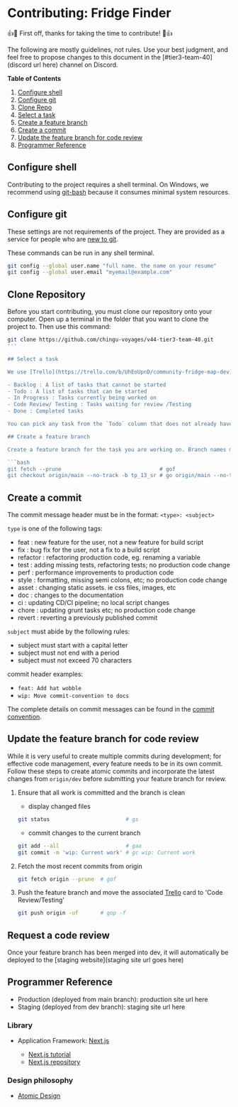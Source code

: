 # Contributing: Fridge Finder

:+1::tada: First off, thanks for taking the time to contribute! :tada::+1:

The following are mostly guidelines, not rules. Use your best judgment, and feel free to propose changes to this document in the [#tier3-team-40](discord url here) channel on Discord.

**Table of Contents**

1. [Configure shell](#configure-shell)
2. [Configure git](#configure-git)
3. [Clone Repo](#clone-repository)
4. [Select a task](#select-a-task)
5. [Create a feature branch](#create-a-feature-branch)
6. [Create a commit](#create-a-commit)
7. [Update the feature branch for code review](#update-the-feature-branch-for-code-review)
8. [Programmer Reference](#programmer-reference)

## Configure shell

Contributing to the project requires a shell terminal. On Windows, we recommend using [git-bash](https://gitforwindows.org/) because it consumes minimal system resources.

## Configure git

These settings are not requirements of the project. They are provided as a service for people who are [new to git](https://product.hubspot.com/blog/git-and-github-tutorial-for-beginners).

These commands can be run in any shell terminal.

```bash
git config --global user.name "full name. the name on your resume"
git config --global user.email "myemail@example.com"
```

## Clone Repository

Before you start contributing, you must clone our repository onto your computer. Open up a terminal in the folder that you want to clone the project to. Then use this command:

```bash
git clone https://github.com/chingu-voyages/v44-tier3-team-40.git
'''

## Select a task

We use [Trello](https://trello.com/b/UhEoUpnD/community-fridge-map-dev) to keep track of tasks.

- Backlog : A list of tasks that cannot be started
- Todo : A list of tasks that can be started
- In Progress : Tasks currently being worked on
- Code Review/ Testing : Tasks waiting for review /Testing
- Done : Completed tasks

You can pick any task from the `Todo` column that does not already have members. Once you begin working on a task, add yourself as a member, and move it to `In Progress`.

## Create a feature branch

Create a feature branch for the task you are working on. Branch names must be in lowercase and in this format: `tp_<task number>_<initials>`. The task number is in the task title `[TP_#]`. The initials come from the name you use on your resume. For example, if Sean starts work on `[TP_22]`, he would use the following commands to create a feature branch:

```bash
git fetch --prune                               # gof
git checkout origin/main --no-track -b tp_13_sr # go origin/main --no-track -b tp_13_sr
```

## Create a commit

The commit message header must be in the format: `<type>: <subject>`

`type` is one of the following tags:

- feat : new feature for the user, not a new feature for build script
- fix : bug fix for the user, not a fix to a build script
- refactor : refactoring production code, eg. renaming a variable
- test : adding missing tests, refactoring tests; no production code change
- perf : performance improvements to production code
- style : formatting, missing semi colons, etc; no production code change
- asset : changing static assets. ie css files, images, etc
- doc : changes to the documentation
- ci : updating CD/CI pipeline; no local script changes
- chore : updating grunt tasks etc; no production code change
- revert : reverting a previously published commit

`subject` must abide by the following rules:

- subject must start with a capital letter
- subject must not end with a period
- subject must not exceed 70 characters

commit header examples:

- `feat: Add hat wobble`
- `wip: Move commit-convention to docs`

The complete details on commit messages can be found in the [commit convention](./commit-convention.md).

## Update the feature branch for code review

While it is very useful to create multiple commits during development; for effective code management, every feature needs to be in its own commit. Follow these steps to create atomic commits and incorporate the latest changes from `origin/dev` before submitting your feature branch for review.

1. Ensure that all work is committed and the branch is clean

   - display changed files

   ```bash
   git status                        # gs
   ```

   - commit changes to the current branch

   ```bash
   git add --all                     # gaa
   git commit -m 'wip: Current work' # gc wip: Current work
   ```

1. Fetch the most recent commits from origin

   ```bash
   git fetch origin --prune  # gof
   ```

1. Push the feature branch and move the associated [Trello](https://trello.com/b/1hHqdLbA/chingu-voyage-44-team-40) card to 'Code Review/Testing'

   ```bash
   git push origin -uf       # gop -f
   ```

## Request a code review

Once your feature branch has been merged into dev, it will automatically be deployed to the [staging website](staging site url goes here)

## Programmer Reference

- Production (deployed from main branch): production site url here
- Staging (deployed from dev branch): staging site url here

### Library

- Application Framework: [Next.js](https://nextjs.org/docs/)

  - [Next.js tutorial](https://nextjs.org/learn)
  - [Next.js repository](https://github.com/vercel/next.js/)

### Design philosophy

- [Atomic Design](https://atomicdesign.bradfrost.com/table-of-contents/)
